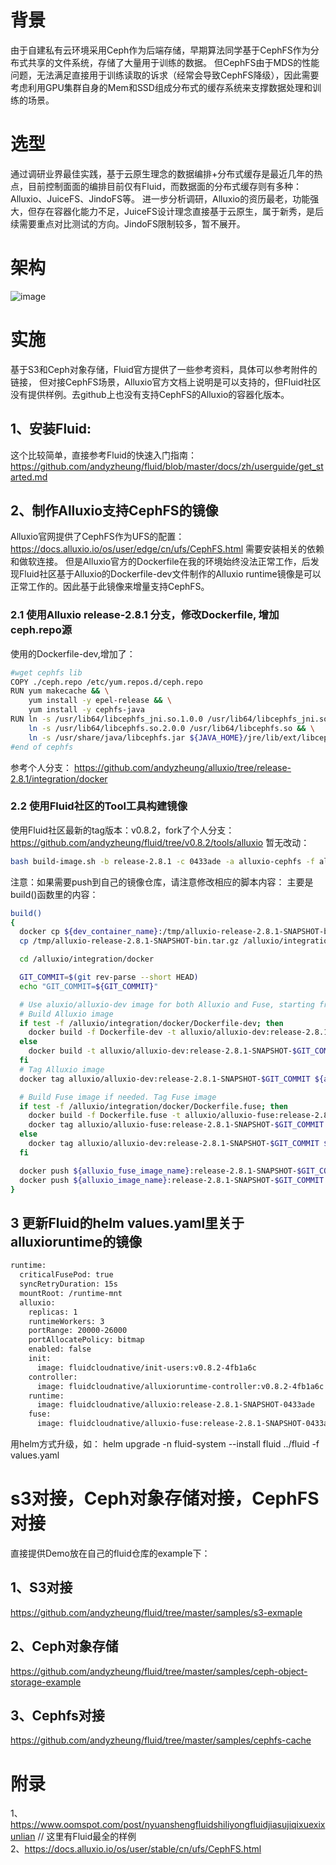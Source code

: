 # 背景
由于自建私有云环境采用Ceph作为后端存储，早期算法同学基于CephFS作为分布式共享的文件系统，存储了大量用于训练的数据。
但CephFS由于MDS的性能问题，无法满足直接用于训练读取的诉求（经常会导致CephFS降级），因此需要考虑利用GPU集群自身的Mem和SSD组成分布式的缓存系统来支撑数据处理和训练的场景。

# 选型
通过调研业界最佳实践，基于云原生理念的数据编排+分布式缓存是最近几年的热点，目前控制面面的编排目前仅有Fluid，而数据面的分布式缓存则有多种：Alluxio、JuiceFS、JindoFS等。
进一步分析调研，Alluxio的资历最老，功能强大，但存在容器化能力不足，JuiceFS设计理念直接基于云原生，属于新秀，是后续需要重点对比测试的方向。JindoFS限制较多，暂不展开。

# 架构
![image](https://user-images.githubusercontent.com/22912347/208909421-b3bbdd48-cbfd-4ce8-9ab7-9b6ca5a82cb0.png)


# 实施
基于S3和Ceph对象存储，Fluid官方提供了一些参考资料，具体可以参考附件的链接，
但对接CephFS场景，Alluxio官方文档上说明是可以支持的，但Fluid社区没有提供样例。去github上也没有支持CephFS的Alluxio的容器化版本。

## 1、安装Fluid:
这个比较简单，直接参考Fluid的快速入门指南：
https://github.com/andyzheung/fluid/blob/master/docs/zh/userguide/get_started.md

## 2、制作Alluxio支持CephFS的镜像
Alluxio官网提供了CephFS作为UFS的配置：
https://docs.alluxio.io/os/user/edge/cn/ufs/CephFS.html
需要安装相关的依赖和做软连接。
但是Alluxio官方的Dockerfile在我的环境始终没法正常工作，后发现Fluid社区基于Alluxio的Dockerfile-dev文件制作的Alluxio runtime镜像是可以正常工作的。因此基于此镜像来增量支持CephFS。

### 2.1 使用Alluxio release-2.8.1 分支，修改Dockerfile, 增加ceph.repo源
使用的Dockerfile-dev,增加了：

```sh
#wget cephfs lib
COPY ./ceph.repo /etc/yum.repos.d/ceph.repo 
RUN yum makecache && \
    yum install -y epel-release && \
	yum install -y cephfs-java 
RUN ln -s /usr/lib64/libcephfs_jni.so.1.0.0 /usr/lib64/libcephfs_jni.so && \
    ln -s /usr/lib64/libcephfs.so.2.0.0 /usr/lib64/libcephfs.so && \
    ln -s /usr/share/java/libcephfs.jar ${JAVA_HOME}/jre/lib/ext/libcephfs.jar
#end of cephfs
```
参考个人分支：
https://github.com/andyzheung/alluxio/tree/release-2.8.1/integration/docker

### 2.2 使用Fluid社区的Tool工具构建镜像
使用Fluid社区最新的tag版本：v0.8.2，fork了个人分支：
https://github.com/andyzheung/fluid/tree/v0.8.2/tools/alluxio
暂无改动：
```sh
bash build-image.sh -b release-2.8.1 -c 0433ade -a alluxio-cephfs -f alluxio-fuse-cephfs
```
注意：如果需要push到自己的镜像仓库，请注意修改相应的脚本内容：
主要是build()函数里的内容：
```sh
build()
{
  docker cp ${dev_container_name}:/tmp/alluxio-release-2.8.1-SNAPSHOT-bin.tar.gz /tmp/
  cp /tmp/alluxio-release-2.8.1-SNAPSHOT-bin.tar.gz /alluxio/integration/docker

  cd /alluxio/integration/docker

  GIT_COMMIT=$(git rev-parse --short HEAD)
  echo "GIT_COMMIT=${GIT_COMMIT}"

  # Use aluxio/alluxio-dev image for both Alluxio and Fuse, starting from Alluxio v2.6.2
  # Build Alluxio image
  if test -f /alluxio/integration/docker/Dockerfile-dev; then
    docker build -f Dockerfile-dev -t alluxio/alluxio-dev:release-2.8.1-SNAPSHOT-$GIT_COMMIT --build-arg ALLUXIO_TARBALL=alluxio-release-2.8.1-SNAPSHOT-bin.tar.gz --build-arg ENABLE_DYNAMIC_USER="true" .
  else
    docker build -t alluxio/alluxio-dev:release-2.8.1-SNAPSHOT-$GIT_COMMIT --build-arg ALLUXIO_TARBALL=alluxio-release-2.8.1-SNAPSHOT-bin.tar.gz --build-arg ENABLE_DYNAMIC_USER="true" .
  fi
  # Tag Alluxio image
  docker tag alluxio/alluxio-dev:release-2.8.1-SNAPSHOT-$GIT_COMMIT ${alluxio_image_name}:release-2.8.1-SNAPSHOT-$GIT_COMMIT   #需要根据仓库地址修改

  # Build Fuse image if needed. Tag Fuse image
  if test -f /alluxio/integration/docker/Dockerfile.fuse; then
    docker build -f Dockerfile.fuse -t alluxio/alluxio-fuse:release-2.8.1-SNAPSHOT-$GIT_COMMIT --build-arg ALLUXIO_TARBALL=alluxio-release-2.8.1-SNAPSHOT-bin.tar.gz --build-arg ENABLE_DYNAMIC_USER="true" .
    docker tag alluxio/alluxio-fuse:release-2.8.1-SNAPSHOT-$GIT_COMMIT ${alluxio_fuse_image_name}:release-2.8.1-SNAPSHOT-$GIT_COMMIT  #需要根据仓库地址修改
  else
    docker tag alluxio/alluxio-dev:release-2.8.1-SNAPSHOT-$GIT_COMMIT ${alluxio_fuse_image_name}:release-2.8.1-SNAPSHOT-$GIT_COMMIT   #需要根据仓库地址修改
  fi

  docker push ${alluxio_fuse_image_name}:release-2.8.1-SNAPSHOT-$GIT_COMMIT &  #需要根据仓库地址修改  
  docker push ${alluxio_image_name}:release-2.8.1-SNAPSHOT-$GIT_COMMIT &    #需要根据仓库地址修改
}
```

## 3 更新Fluid的helm values.yaml里关于alluxioruntime的镜像

```sh
runtime:
  criticalFusePod: true
  syncRetryDuration: 15s
  mountRoot: /runtime-mnt
  alluxio:
    replicas: 1
    runtimeWorkers: 3
    portRange: 20000-26000
    portAllocatePolicy: bitmap
    enabled: false
    init:
      image: fluidcloudnative/init-users:v0.8.2-4fb1a6c
    controller:
      image: fluidcloudnative/alluxioruntime-controller:v0.8.2-4fb1a6c
    runtime:
      image: fluidcloudnative/alluxio:release-2.8.1-SNAPSHOT-0433ade   #该部分需要根据上面构建的镜像修改
    fuse:
      image: fluidcloudnative/alluxio-fuse:release-2.8.1-SNAPSHOT-0433ade #该部分需要根据上面构建的镜像修改
```
用helm方式升级，如：
helm upgrade -n fluid-system --install fluid  ../fluid -f values.yaml

# s3对接，Ceph对象存储对接，CephFS对接
直接提供Demo放在自己的fluid仓库的example下：
## 1、S3对接
https://github.com/andyzheung/fluid/tree/master/samples/s3-exmaple
## 2、Ceph对象存储
https://github.com/andyzheung/fluid/tree/master/samples/ceph-object-storage-example

## 3、Cephfs对接
https://github.com/andyzheung/fluid/tree/master/samples/cephfs-cache


# 附录
1、https://www.oomspot.com/post/nyuanshengfluidshiliyongfluidjiasujiqixuexixunlian    // 这里有Fluid最全的样例  
2、https://docs.alluxio.io/os/user/stable/cn/ufs/CephFS.html 
